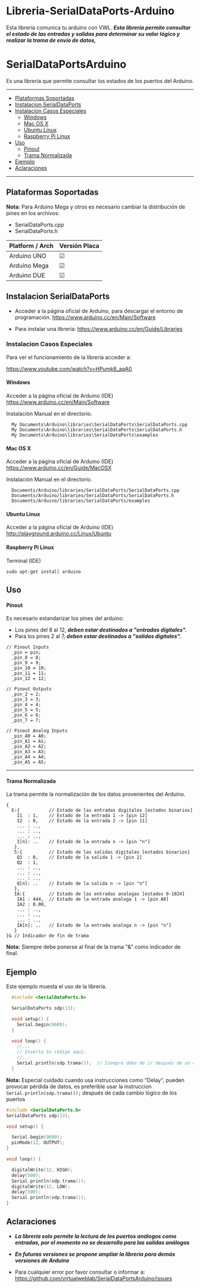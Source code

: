 Libreria-SerialDataPorts-Arduino
==========================

Esta librería comunica tu arduino con VWL.
***Esta librería permite consultar el estado de las entradas y salidas para determinar su valor lógico y realizar la trama de envío de datos,***

# SerialDataPortsArduino

Es una librería que permite consultar los estados de los puertos del Arduino.

***

* [Plataformas Soportadas](#plataformas-soportadas)
* [Instalacion SerialDataPorts](#instalacion-serialdataports)
* [Instalacion Casos Especiales](#instalacion-casos-especiales)
  * [Windows](#windows)
  * [Mac OS X](#mac-os-x)
  * [Ubuntu Linux](#ubuntu-linux)
  * [Raspberry Pi Linux](#raspberry-pi-linux)
* [Uso](#uso)
  * [Pinout](#pinout)
  * [Trama Normalizada](#trama-normalizada)
* [Ejemplo](#ejemplo)
* [Aclaraciones](#aclaraciones)

***
## Plataformas Soportadas

**Nota:** Para Arduino Mega  y otros es necesario cambiar la distribución de pines en los archivos:
- SerialDataPorts.cpp
- SerialDataPorts.h

| Platform / Arch | Versión Placa|
|       ---       | --- |
| Arduino UNO    |  ☑  |  
| Arduino Mega   |  ☑  |  
| Arduino DUE |  ☑  |  

## Instalacion SerialDataPorts

- Acceder a la página oficial de Arduino, para descargar el entorno de programación. https://www.arduino.cc/en/Main/Software

- Para instalar una librería: https://www.arduino.cc/en/Guide/Libraries

### Instalacion Casos Especiales

Para ver el funcionamiento de la librería acceder a:

https://www.youtube.com/watch?v=HPumk8_aqA0

#### Windows

Acceder a la página oficial de Arduino (IDE)
https://www.arduino.cc/en/Main/Software

Instalación Manual en el directorio.
```
  My Documents\Arduino\libraries\SerialDataPorts\SerialDataPorts.cpp
  My Documents\Arduino\libraries\SerialDataPorts\SerialDataPorts.h
  My Documents\Arduino\libraries\SerialDataPorts\examples
```

#### Mac OS X

Acceder a la página oficial de Arduino (IDE)
https://www.arduino.cc/en/Guide/MacOSX

Instalación Manual en el directorio.
```
  Documents/Arduino/libraries/SerialDataPorts/SerialDataPorts.cpp
  Documents/Arduino/libraries/SerialDataPorts/SerialDataPorts.h
  Documents/Arduino/libraries/SerialDataPorts/examples
```

#### Ubuntu Linux
Acceder a la página oficial de Arduino (IDE)
http://playground.arduino.cc/Linux/Ubuntu

#### Raspberry Pi Linux

Terminal (IDE)
```
sudo apt-get install arduino
```

## Uso


#### Pinout

Es necesario estandarizar los pines del arduino:

- Los pines del 8 al 12, ***deben estar destinados a "entradas digitales".***
- Para los pines 2 al 7, ***deben estar destinados a "salidas digitales".***

```
// Pinout Inputs
  _pin = pin;
  _pin_8 = 8;
  _pin_9 = 9;
  _pin_10 = 10;
  _pin_11 = 11;
  _pin_12 = 12;

// Pinout Outputs
  _pin_2 = 2;
  _pin_3 = 3;
  _pin_4 = 4;
  _pin_5 = 5;
  _pin_6 = 6;
  _pin_7 = 7;

// Pinout Analog Inputs
  _pin_A0 = A0;
  _pin_A1 = A1;
  _pin_A2 = A2;
  _pin_A3 = A3;
  _pin_A4 = A4;
  _pin_A5 = A5;
```
***

#### Trama Normalizada

La trama permite la normalización de los datos provenientes del Arduino.

```
{
  E:{           // Estado de las entradas digitales [estados binarios]
    I1  : 1,    // Estado de la entrada 1 -> [pin 12]
    I2  : 0,    // Estado de la entrada 2 -> [pin 11]
    ... : ..,
    ... : ..,
    ... : ..,
    I[n]: ..    // Estado de la entrada n -> [pin "n"]
   },
   S:{          // Estado de las salidas digitales [estados binarios]
    Q1  : 0,    // Estado de la salida 1 -> [pin 2]
    Q2  : 1,
    ... : ..,
    ... : ..,
    ... : ..,
    Q[n]: ..    // Estado de la salida n -> [pin "n"]
   },
   IA:{         // Estado de las entradas analogas [estados 0-1024]
    IA1 : 444,  // Estado de la entrada analoga 1 -> [pin A0]
    IA2 : 0.00,
    ... : ..,
    ... : ..,
    ... : ..,
    IA[n]: ..   // Estado de la entrada analoga n -> [pin "n"]
   }
}& // Indicador de fin de trama
```

**Nota:** Siempre debe ponerse al final de la trama "&" como indicador de final.

## Ejemplo

Este ejemplo muesta el uso de la librería.


```cpp
  #include <SerialDataPorts.h>

  SerialDataPorts sdp(13);

  void setup() {
    Serial.begin(9600);
  }

  void loop() {
    //...
    // Inserta tu código aquí.
    //...
    Serial.println(sdp.trama());  // Siempre debe de ir después de un cambio de estado lógico.
  }
```

**Nota:** Especial cuidado cuando usa instrucciones como "Delay", pueden provocar
pérdida de datos, es preferible usar la instruccion `Serial.println(sdp.trama());`
después de cada cambio lógico de los puertos

```cpp
#include <SerialDataPorts.h>
SerialDataPorts sdp(13);

void setup() {

  Serial.begin(9600);
  pinMode(12, OUTPUT);
}

void loop() {

  digitalWrite(12, HIGH);   
  delay(500);   
  Serial.println(sdp.trama());  
  digitalWrite(12, LOW);    
  delay(500);
  Serial.println(sdp.trama());
}
```
## Aclaraciones


- ***La librería solo permite la lectura de los puertos análogos como entradas,
por el momento no se desarrolla para las salidas análogas***

- ***En futuras versiones se propone ampliar la librería para demás versiones de Arduino***

- Para cualquier error por favor consultar o informar a: https://github.com/virtualweblab/SerialDataPortsArduino/issues
